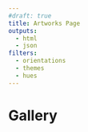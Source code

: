 ```yaml
---
#draft: true
title: Artworks Page
outputs:
  - html
  - json
filters:
  - orientations
  - themes
  - hues
---
```


# Gallery
